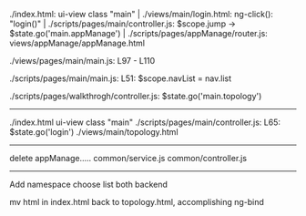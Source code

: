 ./index.html: ui-view class "main"
|
./views/main/login.html: ng-click(): "login()"
|
./scripts/pages/main/controller.js: $scope.jump -> $state.go('main.appManage')
|
./scripts/pages/appManage/router.js: views/appManage/appManage.html 

./views/pages/main/main.js: L97 - L110

./scripts/pages/main/main.js: L51: $scope.navList = nav.list




./scripts/pages/walkthrogh/controller.js: $state.go('main.topology')


----------------------------------------------------------------------


./index.html ui-view class "main"
./scripts/pages/main/controller.js: L65: $state.go('login')
./views/main/topology.html


------------------------------------------------------------------------------------

delete appManage.....
common/service.js
common/controller.js

--------------------------------------------------

Add namespace choose list
both backend

mv html in index.html back to topology.html, accomplishing ng-bind
